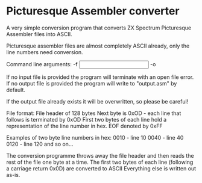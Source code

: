 # Picturesque Assembler converter

A very simple conversion program that converts ZX Spectrum Picturesque Assembler files into ASCII. 

Picturesque assembler files are almost completely ASCII already, only the line numbers need conversion.

Command line arguments:
-f <input filename>
-o <output filename>

If no input file is provided the program will terminate with an open file error.
If no output file is provided the program will write to "output.asm" by default.

If the output file already exists it will be overwritten, so please be careful!

File format:
File header of 128 bytes
Next byte is 0xOD - each line that follows is terminated by 0xOD
First two bytes of each line hold a representation of the line number in hex.
EOF denoted by 0xFF

Examples of two byte line numbers in hex:
0010 - line 10
0040 - line 40
0120 - line 120
and so on...

The conversion programme throws away the file header and then reads the rest of the file one byte at a time.
The first two bytes of each line (following a carriage return 0x0D) are converted to ASCII
Everything else is written out as-is.

